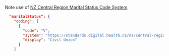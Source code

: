 Note use of [NZ Central Region Marital Status Code System](./CodeSystem-nzcr-extra-marital-status-code-system.html).

```json
  "maritalStatus": {
    "coding": [
      {
        "code": "V",
        "system": "https://standards.digital.health.nz/ns/central-region/extra-marital-status",
        "display": "Civil Union"
      }
    ]
```